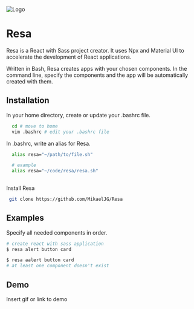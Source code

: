 
![Logo](https://dev-to-uploads.s3.amazonaws.com/uploads/articles/th5xamgrr6se0x5ro4g6.png)

# Resa

Resa is a React with Sass project creator. It uses Npx and Material UI to accelerate the development of React applications.

Written in Bash, Resa creates apps with your chosen components. In the command line, specify the components and the app will be automatically created with them.
## Installation

In your home directory, create or update your .bashrc file.
```bash
  cd # move to home
  vim .bashrc # edit your .bashrc file
```
In .bashrc, write an alias for Resa.
```bash
  alias resa="~/path/to/file.sh"

  # example
  alias resa="~/code/resa/resa.sh"
  
```
Install Resa
```bash
 git clone https://github.com/MikaelJG/Resa
```

## Examples

Specify all needed components in order.
```bash
# create react with sass application
$ resa alert button card

$ resa aalert button card
# at least one component doesn't exist
```


## Demo

Insert gif or link to demo


